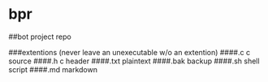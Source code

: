# bpr
##bot project repo

###extentions (never leave an unexecutable w/o an extention)
####.c    c source
####.h    c header
####.txt  plaintext
####.bak  backup
####.sh   shell script
####.md   markdown
